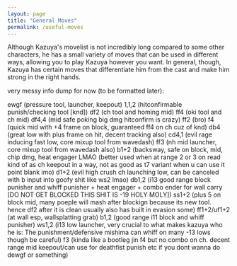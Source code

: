 ```yaml
---
layout: page
title: "General Moves"
permalink: /useful-moves
---
```


Although Kazuya's movelist is not incredibly long compared to some other characters, he has a small variety of moves that can be used in different ways, allowing you to play Kazuya however you want. In general, though, Kazuya has certain moves that differentiate him from the cast and make him strong in the right hands.




very messy info dump for now (to be formatted later):

ewgf (pressure tool, launcher, keepout)
1,1,2 (hitconfirmable punish/checking tool [knd])
df2 (ch tool and homing mid)
ff4 (oki tool and ch mid)
df4,4 (mid safe poking big dmg hitconfirm is crazy)
ff2 (bro)
f4 (quick mid with +4 frame on block, guaranteed ff4 on ch cuz of knd)
db4 (great low with plus frame on hit, decent tracking also)
cd4,1 (evil rage inducing fast low, core mixup tool from wavedash)
ff3 (nh mid launcher, core mixup tool from wavedash also)
b1+2 (backsway, safe on block, mid, chip dmg, heat engager LMAO (better used when at range 2 or 3 on read kind of as ch keepout in a way, not as good as t7 variant when u can use it point blank imo)
d1+2 (evil high crush ch launching low, can be canceled with b input into goofy shit like ws2 lmao)
db1,2 (i13 good range block punisher and whiff punisher + heat engager + combo ender for wall carry [DO NOT GET BLOCKED THIS SHIT IS -19 HOLY MOLY])
ss1+2 (plus 5 on block mid, many poeple will mash after blockign because its new tool. hence df2 after it is clean usually also has built in evasion some)
ff1+2/uf1+2 (at wall esp, wallsplatting grab)
b1,2 (good range i11 block and whiff punisher)
ws1,2 (i13 low launcher, very crucial to what makes kazuya who he is: The punishment/defensive mishima can whiff on many -13 lows though be careful)
f3 (kinda like a bootleg jin f4 but no combo on ch. decent range mid keepout/can use for deathfist punish etc if you dont wanna do dewgf or something)
